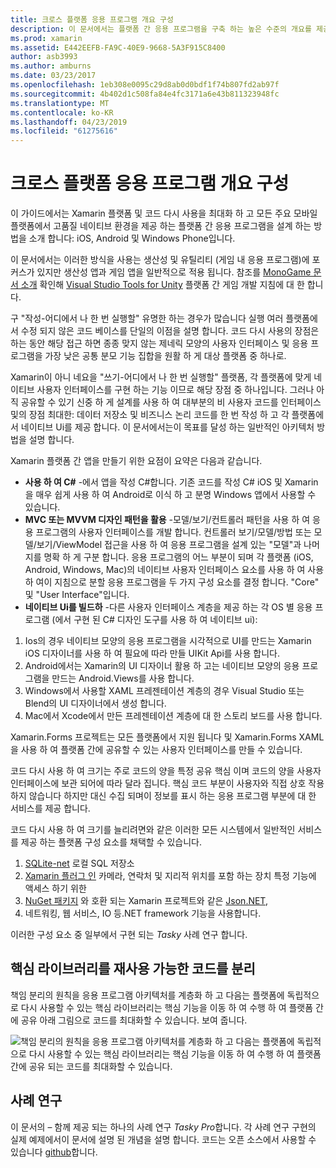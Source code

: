 ```yaml
---
title: 크로스 플랫폼 응용 프로그램 개요 구성
description: 이 문서에서는 플랫폼 간 응용 프로그램을 구축 하는 높은 수준의 개요를 제공 합니다. 값에 설명 C#, MVC/MVVM 및 네이티브 Ui와 같은 패턴을 디자인 합니다.
ms.prod: xamarin
ms.assetid: E442EEFB-FA9C-40E9-9668-5A3F915C8400
author: asb3993
ms.author: amburns
ms.date: 03/23/2017
ms.openlocfilehash: 1eb308e0095c29d8ab0d0bdf1f74b807fd2ab97f
ms.sourcegitcommit: 4b402d1c508fa84e4fc3171a6e43b811323948fc
ms.translationtype: MT
ms.contentlocale: ko-KR
ms.lasthandoff: 04/23/2019
ms.locfileid: "61275616"
---
```

# <a name="building-cross-platform-applications-overview"></a>크로스 플랫폼 응용 프로그램 개요 구성

이 가이드에서는 Xamarin 플랫폼 및 코드 다시 사용을 최대화 하 고 모든 주요 모바일 플랫폼에서 고품질 네이티브 환경을 제공 하는 플랫폼 간 응용 프로그램을 설계 하는 방법을 소개 합니다: iOS, Android 및 Windows Phone입니다.

이 문서에서는 이러한 방식을 사용는 생산성 및 유틸리티 (게임 내 응용 프로그램)에 포커스가 있지만 생산성 앱과 게임 앱을 일반적으로 적용 됩니다. 참조를 [MonoGame 문서 소개](~/graphics-games/monogame/introduction/index.md) 확인해 [Visual Studio Tools for Unity](https://docs.microsoft.com/visualstudio/cross-platform/visual-studio-tools-for-unity) 플랫폼 간 게임 개발 지침에 대 한 합니다.

구 "작성-어디에서 나 한 번 실행할" 유명한 하는 경우가 많습니다 실행 여러 플랫폼에서 수정 되지 않은 코드 베이스를 단일의 이점을 설명 합니다. 코드 다시 사용의 장점은 하는 동안 해당 접근 하면 종종 맞지 않는 제네릭 모양의 사용자 인터페이스 및 응용 프로그램을 가장 낮은 공통 분모 기능 집합을 원활 하 게 대상 플랫폼 중 하나로.

Xamarin이 아니 네요을 "쓰기-어디에서 나 한 번 실행할" 플랫폼, 각 플랫폼에 맞게 네이티브 사용자 인터페이스를 구현 하는 기능 이므로 해당 장점 중 하나입니다. 그러나 아직 공유할 수 있기 신중 하 게 설계를 사용 하 여 대부분의 비 사용자 코드를 인터페이스 및의 장점 최대한: 데이터 저장소 및 비즈니스 논리 코드를 한 번 작성 하 고 각 플랫폼에서 네이티브 Ui를 제공 합니다. 이 문서에서는이 목표를 달성 하는 일반적인 아키텍처 방법을 설명 합니다.

Xamarin 플랫폼 간 앱을 만들기 위한 요점이 요약은 다음과 같습니다.

-   **사용 하 여 C#**  -에서 앱을 작성 C#합니다. 기존 코드를 작성 C# iOS 및 Xamarin을 매우 쉽게 사용 하 여 Android로 이식 하 고 분명 Windows 앱에서 사용할 수 있습니다.
-   **MVC 또는 MVVM 디자인 패턴을 활용** -모델/보기/컨트롤러 패턴을 사용 하 여 응용 프로그램의 사용자 인터페이스를 개발 합니다. 컨트롤러 보기/모델/방법 또는 모델/보기/ViewModel 접근을 사용 하 여 응용 프로그램을 설계 있는 "모델"과 나머지를 명확 하 게 구분 합니다. 응용 프로그램의 어느 부분이 되며 각 플랫폼 (iOS, Android, Windows, Mac)의 네이티브 사용자 인터페이스 요소를 사용 하 여 사용 하 여이 지침으로 분할 응용 프로그램을 두 가지 구성 요소를 결정 합니다. "Core" 및 "User Interface"입니다.
-   **네이티브 Ui를 빌드하** -다른 사용자 인터페이스 계층을 제공 하는 각 OS 별 응용 프로그램 (에서 구현 된 C# 디자인 도구를 사용 하 여 네이티브 ui):

1.  Ios의 경우 네이티브 모양의 응용 프로그램을 시각적으로 UI를 만드는 Xamarin iOS 디자이너를 사용 하 여 필요에 따라 만들 UIKit Api를 사용 합니다.
1.  Android에서는 Xamarin의 UI 디자이너 활용 하 고는 네이티브 모양의 응용 프로그램을 만드는 Android.Views를 사용 합니다.
1.  Windows에서 사용할 XAML 프레젠테이션 계층의 경우 Visual Studio 또는 Blend의 UI 디자이너에서 생성 합니다.
1.  Mac에서 Xcode에서 만든 프레젠테이션 계층에 대 한 스토리 보드를 사용 합니다.

Xamarin.Forms 프로젝트는 모든 플랫폼에서 지원 됩니다 및 Xamarin.Forms XAML을 사용 하 여 플랫폼 간에 공유할 수 있는 사용자 인터페이스를 만들 수 있습니다. 

코드 다시 사용 하 여 크기는 주로 코드의 양을 특정 공유 핵심 이며 코드의 양을 사용자 인터페이스에 보관 되어에 따라 달라 집니다. 핵심 코드 부분이 사용자와 직접 상호 작용 하지 않습니다 하지만 대신 수집 되며이 정보를 표시 하는 응용 프로그램 부분에 대 한 서비스를 제공 합니다.

코드 다시 사용 하 여 크기를 늘리려면와 같은 이러한 모든 시스템에서 일반적인 서비스를 제공 하는 플랫폼 구성 요소를 채택할 수 있습니다.

1.   [SQLite-net](https://www.nuget.org/packages/sqlite-net-pcl/) 로컬 SQL 저장소
1.   [Xamarin 플러그 인](https://xamarin.com/plugins) 카메라, 연락처 및 지리적 위치를 포함 하는 장치 특정 기능에 액세스 하기 위한
1.   [NuGet 패키지](https://nuget.org) 와 호환 되는 Xamarin 프로젝트와 같은 [Json.NET](https://www.nuget.org/packages/Newtonsoft.Json/),
1.  네트워킹, 웹 서비스, IO 등.NET framework 기능을 사용합니다.


이러한 구성 요소 중 일부에서 구현 되는 *Tasky* 사례 연구 합니다.

 <a name="Separate_Reusable_Code_into_a_Core_Library" />


## <a name="separate-reusable-code-into-a-core-library"></a>핵심 라이브러리를 재사용 가능한 코드를 분리

책임 분리의 원칙을 응용 프로그램 아키텍처를 계층화 하 고 다음는 플랫폼에 독립적으로 다시 사용할 수 있는 핵심 라이브러리는 핵심 기능을 이동 하 여 수행 하 여 플랫폼 간에 공유 아래 그림으로 코드를 최대화할 수 있습니다. 보여 줍니다.

 ![](overview-images/layers2.png "책임 분리의 원칙을 응용 프로그램 아키텍처를 계층화 하 고 다음는 플랫폼에 독립적으로 다시 사용할 수 있는 핵심 라이브러리는 핵심 기능을 이동 하 여 수행 하 여 플랫폼 간에 공유 되는 코드를 최대화할 수 있습니다.")

 <a name="Case_Studies" />


## <a name="case-studies"></a>사례 연구

이 문서의 – 함께 제공 되는 하나의 사례 연구 *Tasky Pro*합니다. 각 사례 연구 구현의 실제 예제에서이 문서에 설명 된 개념을 설명 합니다. 코드는 오픈 소스에서 사용할 수 있습니다 [github](https://github.com/xamarin/mobile-samples/)합니다.

